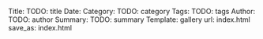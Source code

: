 Title: TODO: title
Date: 
Category: TODO: category
Tags: TODO: tags
Author: TODO: author
Summary: TODO: summary
Template: gallery
url: index.html
save_as: index.html


